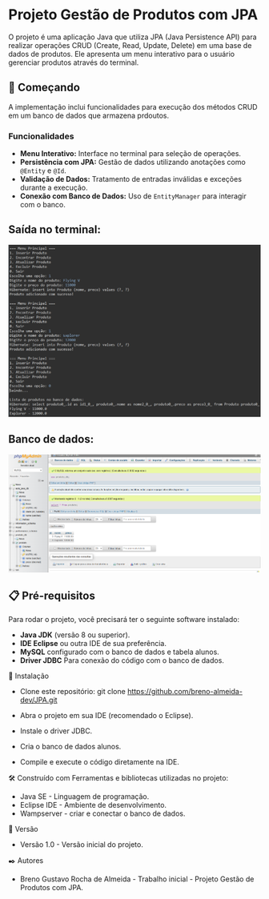 # Projeto Gestão de Produtos com JPA
O projeto é uma aplicação Java que utiliza JPA (Java Persistence API) para realizar operações CRUD (Create, Read, Update, Delete) em uma base de dados de produtos. Ele apresenta um menu interativo para o usuário gerenciar produtos através do terminal.

## 🚀 Começando

A implementação inclui funcionalidades para execução dos métodos CRUD em um banco de dados que armazena prdoutos.


### Funcionalidades

- **Menu Interativo:** Interface no terminal para seleção de operações.
- **Persistência com JPA:** Gestão de dados utilizando anotações como `@Entity` e `@Id`.
- **Validação de Dados:** Tratamento de entradas inválidas e exceções durante a execução.
- **Conexão com Banco de Dados:** Uso de `EntityManager` para interagir com o banco.


## Saída no terminal:
![Imagem JPA](https://github.com/breno-almeida-dev/JPA/blob/master/JPA-imagem.png)

## Banco de dados:
![Imagem JPA](https://github.com/breno-almeida-dev/JPA/blob/master/JPA-imagem2.png)

## 📋 Pré-requisitos

Para rodar o projeto, você precisará ter o seguinte software instalado:

- **Java JDK** (versão 8 ou superior).
- **IDE Eclipse** ou outra IDE de sua preferência.
- **MySQL** configurado com o banco de dados e tabela alunos.
- **Driver JDBC** Para conexão do código com o banco de dados.

🔧 Instalação
- Clone este repositório:
    git clone https://github.com/breno-almeida-dev/JPA.git
  
- Abra o projeto em sua IDE (recomendado o Eclipse).
- Instale o driver JDBC.
- Cria o banco de dados alunos.
- Compile e execute o código diretamente na IDE.
  
  

🛠️ Construído com
Ferramentas e bibliotecas utilizadas no projeto:

- Java SE - Linguagem de programação.
- Eclipse IDE - Ambiente de desenvolvimento.
- Wampserver - criar e conectar o banco de dados.


📌 Versão
- Versão 1.0 - Versão inicial do projeto.



✒️ Autores
- Breno Gustavo Rocha de Almeida - Trabalho inicial - Projeto Gestão de Produtos com JPA.
